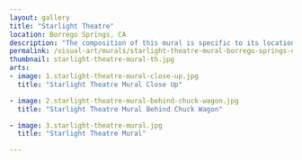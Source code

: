```yaml
---
layout: gallery
title: "Starlight Theatre"
location: Borrego Springs, CA
description: "The composition of this mural is specific to its location. We wanted the look of an old time vaudeville poster with the primary color being the one on the building. We were also wanting to incorporate the old style rain gutter spouts into the image as borders for a transition of color between the two buildings."
permalink: /visual-art/murals/starlight-theatre-mural-borrego-springs-ca/
thumbnail: starlight-theatre-mural-th.jpg
arts:
- image: 1.starlight-theatre-mural-close-up.jpg
  title: "Starlight Theatre Mural Close Up"

- image: 2.starlight-theatre-mural-behind-chuck-wagon.jpg
  title: "Starlight Theatre Mural Behind Chuck Wagon"

- image: 3.starlight-theatre-mural.jpg
  title: "Starlight Theatre Mural"

---
```


